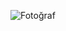 ![Fotoğraf](https://github.com/Sergenyaniklar/Css-odev/assets/129132068/c5903cc3-1c72-45f2-8adf-def9c6ac2d9b)
